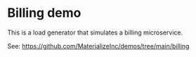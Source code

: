 # Billing demo

This is a load generator that simulates a billing microservice.

See: <https://github.com/MaterializeInc/demos/tree/main/billing>

